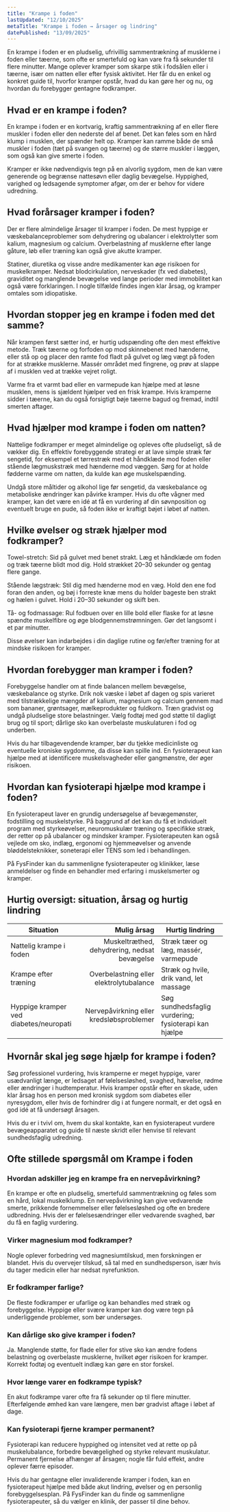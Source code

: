 ```yaml
---
title: "Krampe i foden"
lastUpdated: "12/10/2025"
metaTitle: "Krampe i foden → årsager og lindring"
datePublished: "13/09/2025"
---
```


En krampe i foden er en pludselig, ufrivillig sammentrækning af musklerne i foden eller tæerne, som ofte er smertefuld og kan vare fra få sekunder til flere minutter. Mange oplever kramper som skarpe stik i fodsålen eller i tæerne, især om natten eller efter fysisk aktivitet. Her får du en enkel og konkret guide til, hvorfor kramper opstår, hvad du kan gøre her og nu, og hvordan du forebygger gentagne fodkramper.

## Hvad er en krampe i foden?

En krampe i foden er en kortvarig, kraftig sammentrækning af en eller flere muskler i foden eller den nederste del af benet. Det kan føles som en hård klump i musklen, der spænder helt op. Kramper kan ramme både de små muskler i foden (tæt på svangen og tæerne) og de større muskler i læggen, som også kan give smerte i foden.

Kramper er ikke nødvendigvis tegn på en alvorlig sygdom, men de kan være generende og begrænse nattesøvn eller daglig bevægelse. Hyppighed, varighed og ledsagende symptomer afgør, om der er behov for videre udredning.

## Hvad forårsager kramper i foden?

Der er flere almindelige årsager til kramper i foden. De mest hyppige er væskebalanceproblemer som dehydrering og ubalancer i elektrolytter som kalium, magnesium og calcium. Overbelastning af musklerne efter lange gåture, løb eller træning kan også give akutte kramper.

Statiner, diuretika og visse andre medikamenter kan øge risikoen for muskelkramper. Nedsat blodcirkulation, nerveskader (fx ved diabetes), graviditet og manglende bevægelse ved lange perioder med immobilitet kan også være forklaringen. I nogle tilfælde findes ingen klar årsag, og kramper omtales som idiopatiske.

## Hvordan stopper jeg en krampe i foden med det samme?

Når krampen først sætter ind, er hurtig udspænding ofte den mest effektive metode. Træk tæerne og forfoden op mod skinnebenet med hænderne, eller stå op og placer den ramte fod fladt på gulvet og læg vægt på foden for at strække musklerne. Massér området med fingrene, og prøv at slappe af i musklen ved at trække vejret roligt.

Varme fra et varmt bad eller en varmepude kan hjælpe med at løsne musklen, mens is sjældent hjælper ved en frisk krampe. Hvis kramperne sidder i tæerne, kan du også forsigtigt bøje tæerne bagud og fremad, indtil smerten aftager.

## Hvad hjælper mod krampe i foden om natten?

Nattelige fodkramper er meget almindelige og opleves ofte pludseligt, så de vækker dig. En effektiv forebyggende strategi er at lave simple stræk før sengetid, for eksempel et tørrestræk med et håndklæde mod foden eller stående lægmuskstræk med hænderne mod væggen. Sørg for at holde fødderne varme om natten, da kulde kan øge muskelspænding.

Undgå store måltider og alkohol lige før sengetid, da væskebalance og metaboliske ændringer kan påvirke kramper. Hvis du ofte vågner med kramper, kan det være en idé at få en vurdering af din søvnposition og eventuelt bruge en pude, så foden ikke er kraftigt bøjet i løbet af natten.

## Hvilke øvelser og stræk hjælper mod fodkramper?

Towel-stretch: Sid på gulvet med benet strakt. Læg et håndklæde om foden og træk tæerne blidt mod dig. Hold strækket 20–30 sekunder og gentag flere gange.

Stående lægstræk: Stil dig med hænderne mod en væg. Hold den ene fod foran den anden, og bøj i forreste knæ mens du holder bageste ben strakt og hælen i gulvet. Hold i 20–30 sekunder og skift ben.

Tå- og fodmassage: Rul fodbuen over en lille bold eller flaske for at løsne spændte muskelfibre og øge blodgennemstrømningen. Gør det langsomt i et par minutter.

Disse øvelser kan indarbejdes i din daglige rutine og før/efter træning for at mindske risikoen for kramper.

## Hvordan forebygger man kramper i foden?

Forebyggelse handler om at finde balancen mellem bevægelse, væskebalance og styrke. Drik nok væske i løbet af dagen og spis varieret med tilstrækkelige mængder af kalium, magnesium og calcium gennem mad som bananer, grøntsager, mælkeprodukter og fuldkorn. Træn gradvist og undgå pludselige store belastninger. Vælg fodtøj med god støtte til dagligt brug og til sport; dårlige sko kan overbelaste muskulaturen i fod og underben.

Hvis du har tilbagevendende kramper, bør du tjekke medicinliste og eventuelle kroniske sygdomme, da disse kan spille ind. En fysioterapeut kan hjælpe med at identificere muskelsvagheder eller gangmønstre, der øger risikoen.

## Hvordan kan fysioterapi hjælpe mod krampe i foden?

En fysioterapeut laver en grundig undersøgelse af bevægemønster, fodstilling og muskelstyrke. På baggrund af det kan du få et individuelt program med styrkeøvelser, neuromuskulær træning og specifikke stræk, der retter op på ubalancer og mindsker kramper. Fysioterapeuten kan også vejlede om sko, indlæg, ergonomi og hjemmeøvelser og anvende bløddelsteknikker, soneterapi eller TENS som led i behandlingen.

På FysFinder kan du sammenligne fysioterapeuter og klinikker, læse anmeldelser og finde en behandler med erfaring i muskelsmerter og kramper.

## Hurtig oversigt: situation, årsag og hurtig lindring

| Situation | Mulig årsag | Hurtig lindring |
|---|---:|---|
| Nattelig krampe i foden | Muskeltræthed, dehydrering, nedsat bevægelse | Stræk tæer og læg, massér, varmepude |
| Krampe efter træning | Overbelastning eller elektrolytubalance | Stræk og hvile, drik vand, let massage |
| Hyppige kramper ved diabetes/neuropati | Nervepåvirkning eller kredsløbsproblemer | Søg sundhedsfaglig vurdering; fysioterapi kan hjælpe |

## Hvornår skal jeg søge hjælp for krampe i foden?

Søg professionel vurdering, hvis kramperne er meget hyppige, varer usædvanligt længe, er ledsaget af følelsesløshed, svaghed, hævelse, rødme eller ændringer i hudtemperatur. Hvis kramper opstår efter en skade, uden klar årsag hos en person med kronisk sygdom som diabetes eller nyresygdom, eller hvis de forhindrer dig i at fungere normalt, er det også en god idé at få undersøgt årsagen.

Hvis du er i tvivl om, hvem du skal kontakte, kan en fysioterapeut vurdere bevægeapparatet og guide til næste skridt eller henvise til relevant sundhedsfaglig udredning.

## Ofte stillede spørgsmål om Krampe i foden

### Hvordan adskiller jeg en krampe fra en nervepåvirkning?
En krampe er ofte en pludselig, smertefuld sammentrækning og føles som en hård, lokal muskelklump. En nervepåvirkning kan give vedvarende smerte, prikkende fornemmelser eller følelsesløshed og ofte en bredere udbredning. Hvis der er følelsesændringer eller vedvarende svaghed, bør du få en faglig vurdering.

### Virker magnesium mod fodkramper?
Nogle oplever forbedring ved magnesiumtilskud, men forskningen er blandet. Hvis du overvejer tilskud, så tal med en sundhedsperson, især hvis du tager medicin eller har nedsat nyrefunktion.

### Er fodkramper farlige?
De fleste fodkramper er ufarlige og kan behandles med stræk og forebyggelse. Hyppige eller svære kramper kan dog være tegn på underliggende problemer, som bør undersøges.

### Kan dårlige sko give kramper i foden?
Ja. Manglende støtte, for flade eller for stive sko kan ændre fodens belastning og overbelaste musklerne, hvilket øger risikoen for kramper. Korrekt fodtøj og eventuelt indlæg kan gøre en stor forskel.

### Hvor længe varer en fodkrampe typisk?
En akut fodkrampe varer ofte fra få sekunder op til flere minutter. Efterfølgende ømhed kan vare længere, men bør gradvist aftage i løbet af dage.

### Kan fysioterapi fjerne kramper permanent?
Fysioterapi kan reducere hyppighed og intensitet ved at rette op på muskelubalance, forbedre bevægelighed og styrke relevant muskulatur. Permanent fjernelse afhænger af årsagen; nogle får fuld effekt, andre oplever færre episoder.

Hvis du har gentagne eller invaliderende kramper i foden, kan en fysioterapeut hjælpe med både akut lindring, øvelser og en personlig forebyggelsesplan. På FysFinder kan du finde og sammenligne fysioterapeuter, så du vælger en klinik, der passer til dine behov.